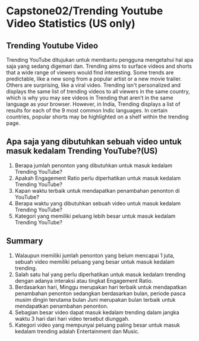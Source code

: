 # Capstone02/Trending Youtube Video Statistics (US only)
## Trending Youtube Video
Trending YouTube ditujukan untuk membantu pengguna mengetahui hal apa saja yang sedang digemari dan. Trending aims to surface videos and shorts that a wide range of viewers would find interesting. Some trends are predictable, like a new song from a popular artist or a new movie trailer. Others are surprising, like a viral video. Trending isn't personalized and displays the same list of trending videos to all viewers in the same country, which is why you may see videos in Trending that aren’t in the same language as your browser. However, in India, Trending displays a list of results for each of the 9 most common Indic languages. In certain countries, popular shorts may be highlighted on a shelf within the trending page. 
## Apa saja yang dibutuhkan sebuah video untuk masuk kedalam Trending YouTube?(US)
1. Berapa jumlah penonton yang dibutuhkan untuk masuk kedalam Trending YouTube?
2. Apakah Engagement Ratio perlu diperhatikan untuk masuk kedalam Trending YouTube?
3. Kapan waktu terbaik untuk mendapatkan penambahan penonton di YouTube?
4. Berapa waktu yang dibutuhkan sebuah video untuk masuk kedalam Trending YouTube?
5. Kategori yang memiliki peluang lebih besar untuk masuk kedalam Trending YouTube?
## Summary
1. Walaupun memiliki jumlah penonton yang belum mencapai 1 juta, sebuah video memiliki peluang yang besar untuk masuk kedalam trending.
2. Salah satu hal yang perlu diperhatikan untuk masuk kedalam trending dengan adanya interaksi atau tingkat Engagement Ratio.
3. Berdasarkan hari, Minggu merupakan hari terbaik untuk mendapatkan penambahan penonton sedangkan berdasarkan bulan, periode pasca musim dingin terutama bulan Juni merupakan bulan terbaik untuk mendapatkan penambahan penonton.
4. Sebagian besar video dapat masuk kedalam trending dalam jangka waktu 3 hari dari hari video tersebut diunggah.
5. Kategori video yang mempunyai peluang paling besar untuk masuk kedalam trending adalah Entertainment dan Music.
